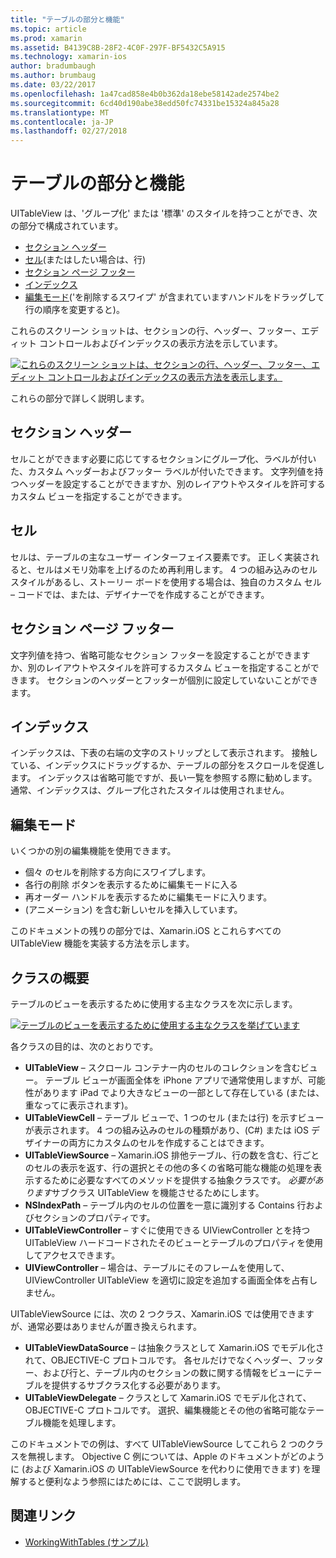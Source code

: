 ```yaml
---
title: "テーブルの部分と機能"
ms.topic: article
ms.prod: xamarin
ms.assetid: B4139C8B-28F2-4C0F-297F-BF5432C5A915
ms.technology: xamarin-ios
author: bradumbaugh
ms.author: brumbaug
ms.date: 03/22/2017
ms.openlocfilehash: 1a47cad858e4b0b362da18ebe58142ade2574be2
ms.sourcegitcommit: 6cd40d190abe38edd50fc74331be15324a845a28
ms.translationtype: MT
ms.contentlocale: ja-JP
ms.lasthandoff: 02/27/2018
---
```

# <a name="table-parts-and-functionality"></a>テーブルの部分と機能

UITableView は、'グループ化' または '標準' のスタイルを持つことができ、次の部分で構成されています。

-  [セクション ヘッダー](#Section_Header)
-  [セル](#Cells)(またはしたい場合は、行)
-  [セクション ページ フッター](#Section_Footer)
-  [インデックス](#Index)
-  [編集モード](#Edit_Features)('を削除するスワイプ' が含まれていますハンドルをドラッグして行の順序を変更すると)。 


これらのスクリーン ショットは、セクションの行、ヘッダー、フッター、エディット コントロールおよびインデックスの表示方法を示しています。

 [ ![](table-parts-and-functionality-images/image1a.png "これらのスクリーン ショットは、セクションの行、ヘッダー、フッター、エディット コントロールおよびインデックスの表示方法を表示します。")](table-parts-and-functionality-images/image1a.png)

これらの部分で詳しく説明します。

 <a name="Section_Header" />


## <a name="section-header"></a>セクション ヘッダー

セルことができます必要に応じてするセクションにグループ化、ラベルが付いた、カスタム ヘッダーおよびフッター ラベルが付いたできます。 文字列値を持つヘッダーを設定することができますか、別のレイアウトやスタイルを許可するカスタム ビューを指定することができます。

 <a name="Cells" />


## <a name="cells"></a>セル

セルは、テーブルの主なユーザー インターフェイス要素です。 正しく実装されると、セルはメモリ効率を上げるのため再利用します。 4 つの組み込みのセル スタイルがあるし、ストーリー ボードを使用する場合は、独自のカスタム セル – コードでは、または、デザイナーでを作成することができます。


## <a name="section-footer"></a>セクション ページ フッター

文字列値を持つ、省略可能なセクション フッターを設定することができますか、別のレイアウトやスタイルを許可するカスタム ビューを指定することができます。 セクションのヘッダーとフッターが個別に設定していないことができます。

 <a name="Index" />


## <a name="index"></a>インデックス

インデックスは、下表の右端の文字のストリップとして表示されます。
接触している、インデックスにドラッグするか、テーブルの部分をスクロールを促進します。 インデックスは省略可能ですが、長い一覧を参照する際に勧めします。 通常、インデックスは、グループ化されたスタイルは使用されません。

 <a name="Edit_Features" />


## <a name="editing-mode"></a>編集モード

いくつかの別の編集機能を使用できます。

-  個々 のセルを削除する方向にスワイプします。
-  各行の削除 ボタンを表示するために編集モードに入る 
-  再オーダー ハンドルを表示するために編集モードに入ります。 
-  (アニメーション) を含む新しいセルを挿入しています。


このドキュメントの残りの部分では、Xamarin.iOS とこれらすべての UITableView 機能を実装する方法を示します。

 <a name="Classes_Overview" />


## <a name="classes-overview"></a>クラスの概要

テーブルのビューを表示するために使用する主なクラスを次に示します。

 [ ![](table-parts-and-functionality-images/classdiagram.png "テーブルのビューを表示するために使用する主なクラスを挙げています")](table-parts-and-functionality-images/classdiagram.png)

各クラスの目的は、次のとおりです。

-   **UITableView** – スクロール コンテナー内のセルのコレクションを含むビュー。 テーブル ビューが画面全体を iPhone アプリで通常使用しますが、可能性があります iPad でより大きなビューの一部として存在している (または、重なってに表示されます)。 
-   **UITableViewCell** – テーブル ビューで、1 つのセル (または行) を示すビューが表示されます。 4 つの組み込みのセルの種類があり、(C#) または iOS デザイナーの両方にカスタムのセルを作成することはできます。 
-   **UITableViewSource** – Xamarin.iOS 排他テーブル、行の数を含む、行ごとのセルの表示を返す、行の選択とその他の多くの省略可能な機能の処理を表示するために必要なすべてのメソッドを提供する抽象クラスです。 *必要があります*サブクラス UITableView を機能させるためにします。 
-   **NSIndexPath** – テーブル内のセルの位置を一意に識別する Contains 行およびセクションのプロパティです。 
-   **UITableViewController** – すぐに使用できる UIViewController とを持つ UITableView ハードコードされたそのビューとテーブルのプロパティを使用してアクセスできます。 
-   **UIViewController** – 場合は、テーブルにそのフレームを使用して、UIViewController UITableView を適切に設定を追加する画面全体を占有しません。 


UITableViewSource には、次の 2 つクラス、Xamarin.iOS では使用できますが、通常必要はありませんが置き換えられます。

-   **UITableViewDataSource** – は抽象クラスとして Xamarin.iOS でモデル化されて、OBJECTIVE-C プロトコルです。 各セルだけでなくヘッダー、フッター、および行と、テーブル内のセクションの数に関する情報をビューにテーブルを提供するサブクラス化する必要があります。 
-   **UITableViewDelegate** – クラスとして Xamarin.iOS でモデル化されて、OBJECTIVE-C プロトコルです。 選択、編集機能とその他の省略可能なテーブル機能を処理します。 


このドキュメントでの例は、すべて UITableViewSource してこれら 2 つのクラスを無視します。 Objective C 例については、Apple のドキュメントがどのように (および Xamarin.iOS の UITableViewSource を代わりに使用できます) を理解すると便利なよう参照にはためには、ここで説明します。


## <a name="related-links"></a>関連リンク

- [WorkingWithTables (サンプル)](https://developer.xamarin.com/samples/monotouch/WorkingWithTables)
